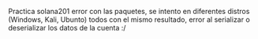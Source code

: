 Practica solana201 error con las paquetes, se intento en diferentes distros (Windows, Kali, Ubunto) todos con el mismo resultado, error al serializar o deserializar los datos de la cuenta :/
